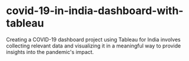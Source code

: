 # covid-19-in-india-dashboard-with-tableau
Creating a COVID-19 dashboard project using Tableau for India involves collecting relevant data and visualizing it in a meaningful way to provide insights into the pandemic's impact. 
